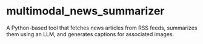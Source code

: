 # multimodal_news_summarizer
A Python-based tool that fetches news articles from RSS feeds, summarizes them using an LLM, and generates captions for associated images.
